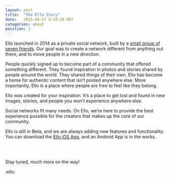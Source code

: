 ```yaml
---
layout: post
title:  "The Ello Story"
date:   2015-09-27 8:43:18 MST
categories: about
position: 2
---
```


Ello launched in 2014 as a private social network, built by a [small group of seven friends](https://ello.co/wtf/about/who-created-ello/). Our goal was to create a network different from anything out there, and to move people in a new direction.
 
People quickly signed up to become part of a community that offered something different. They found inspiration in photos and stories shared by people around the world. They shared things of their own. Ello has become a home for authentic content that isn’t posted anywhere else. More importantly, Ello is a place where people are free to feel like they belong.  
 
Ello was created for your inspiration. It’s a place to get lost and found in new images, stories, and people you won’t experience anywhere else. 
 
Social networks fit many needs. On Ello, we’re here to provide the best experience possible for the creators that makes up the core of our community. 

Ello is still in Beta, and we are always adding new features and functionality. You can download the [Ello iOS App](http://appstore.com/ello/ello), and an Android App is in the works.

<br><br>

Stay tuned, much more on the way!

:ello:
